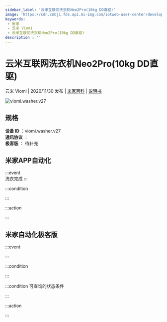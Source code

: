 ```yaml
---
sidebar_label: '云米互联网洗衣机Neo2Pro(10kg DD直驱)'
image: 'https://cdn.cnbj1.fds.api.mi-img.com/iotweb-user-center/developer_1679048936190ZP3ZrBnQ.png?GalaxyAccessKeyId=AKVGLQWBOVIRQ3XLEW&Expires=9223372036854775807&Signature=zKPrIJjzEQEQZF0Z4zqVAl3LQ9Y='
keywords: 
 - 米家
 - 云米 Viomi
 - 云米互联网洗衣机Neo2Pro(10kg DD直驱)
description : ''
---
```

# 云米互联网洗衣机Neo2Pro(10kg DD直驱)

云米 Viomi | 2020/11/30 发布 | [米家百科](https://home.mi.com/webapp/content/baike/product/index.html?model=viomi.washer.v27) | [说明书](https://home.mi.com/views/introduction.html?model=viomi.washer.v27&region=cn)

![viomi.washer.v27](https://cdn.cnbj1.fds.api.mi-img.com/iotweb-user-center/developer_1679048936190ZP3ZrBnQ.png?GalaxyAccessKeyId=AKVGLQWBOVIRQ3XLEW&Expires=9223372036854775807&Signature=zKPrIJjzEQEQZF0Z4zqVAl3LQ9Y=)

## 规格  
> 
**设备 ID** ：viomi.washer.v27  
**通讯协议** ：  
**极客版**  ： 待补充 


## 米家APP自动化  

:::event  
洗衣完成
:::

:::condition  

:::

:::action   

:::

## 米家自动化极客版  

:::event  

:::

:::condition  

:::

:::condition 可查询的状态条件  

:::

:::action  

:::

        
